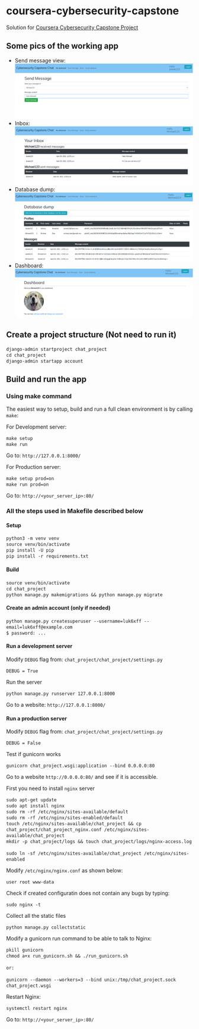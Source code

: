 # coursera-cybersecurity-capstone
Solution for [Coursera Cybersecurity Capstone Project](https://www.coursera.org/learn/cyber-security-capstone)

## Some pics of the working app
* Send message view:
![_](pics/1.png)
* Inbox:
![_](pics/2.png)
* Database dump:
![_](pics/3.png)
* Dashboard:
![_](pics/4.png)

## Create a project structure (Not need to run it)
```
django-admin startproject chat_project
cd chat_project
django-admin startapp account
```

## Build and run the app

### Using make command
The easiest way to setup, build and run a full clean environment is by calling `make`:

For Development server:
```
make setup
make run
```
Go to: `http://127.0.0.1:8000/`

For Production server:
```
make setup prod=on
make run prod=on
```
Go to: `http://<your_server_ip>:80/`

### All the steps used in Makefile described below
#### Setup
```
python3 -m venv venv
source venv/bin/activate
pip install -U pip
pip install -r requirements.txt
```

#### Build
```
source venv/bin/activate
cd chat_project
python manage.py makemigrations && python manage.py migrate
```

#### Create an admin account (only if needed)
```
python manage.py createsuperuser --username=luk6xff --email=luk6xff@example.com
$ password: ...
```

#### Run a development server
Modify `DEBUG` flag from: `chat_project/chat_project/settings.py`
```
DEBUG = True
```
Run the server
```
python manage.py runserver 127.0.0.1:8000
```
Go to a website: `http://127.0.0.1:8000/`

#### Run a production server
Modify `DEBUG` flag from: `chat_project/chat_project/settings.py`
```
DEBUG = False
```

Test if gunicorn works
```
gunicorn chat_project.wsgi:application --bind 0.0.0.0:80
```
Go to a website `http://0.0.0.0:80/` and see if it is accessible.

First you need to install `nginx` server
```
sudo apt-get update
sudo apt install nginx
sudo rm -rf /etc/nginx/sites-available/default
sudo rm -rf /etc/nginx/sites-enabled/default
touch /etc/nginx/sites-available/chat_project && cp chat_project/chat_project_nginx.conf /etc/nginx/sites-available/chat_project
mkdir -p chat_project/logs && touch chat_project/logs/nginx-access.log

sudo ln -sf /etc/nginx/sites-available/chat_project /etc/nginx/sites-enabled
```

Modify `/etc/nginx/nginx.conf` as shown below:
```
user root www-data
```

Check if created configuratin does not contain any bugs by typing:
```
sudo nginx -t
```

Collect all the static files
```
python manage.py collectstatic
```

Modify a gunicorn run command to be able to talk to Nginx:
```
pkill gunicorn
chmod a+x run_gunicorn.sh && ./run_gunicorn.sh

or:

gunicorn --daemon --workers=3 --bind unix:/tmp/chat_project.sock chat_project.wsgi
```

Restart Nginx:
```
systemctl restart nginx
```

Go to: `http://<your_server_ip>:80/`